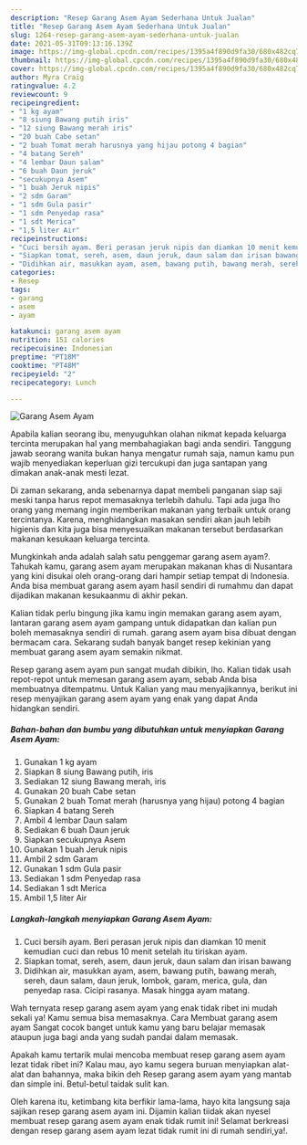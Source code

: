 ```yaml
---
description: "Resep Garang Asem Ayam Sederhana Untuk Jualan"
title: "Resep Garang Asem Ayam Sederhana Untuk Jualan"
slug: 1264-resep-garang-asem-ayam-sederhana-untuk-jualan
date: 2021-05-31T09:13:16.139Z
image: https://img-global.cpcdn.com/recipes/1395a4f890d9fa30/680x482cq70/garang-asem-ayam-foto-resep-utama.jpg
thumbnail: https://img-global.cpcdn.com/recipes/1395a4f890d9fa30/680x482cq70/garang-asem-ayam-foto-resep-utama.jpg
cover: https://img-global.cpcdn.com/recipes/1395a4f890d9fa30/680x482cq70/garang-asem-ayam-foto-resep-utama.jpg
author: Myra Craig
ratingvalue: 4.2
reviewcount: 9
recipeingredient:
- "1 kg ayam"
- "8 siung Bawang putih iris"
- "12 siung Bawang merah iris"
- "20 buah Cabe setan"
- "2 buah Tomat merah harusnya yang hijau potong 4 bagian"
- "4 batang Sereh"
- "4 lembar Daun salam"
- "6 buah Daun jeruk"
- "secukupnya Asem"
- "1 buah Jeruk nipis"
- "2 sdm Garam"
- "1 sdm Gula pasir"
- "1 sdm Penyedap rasa"
- "1 sdt Merica"
- "1,5 liter Air"
recipeinstructions:
- "Cuci bersih ayam. Beri perasan jeruk nipis dan diamkan 10 menit kemudian cuci dan rebus 10 menit setelah itu tiriskan ayam."
- "Siapkan tomat, sereh, asem, daun jeruk, daun salam dan irisan bawang"
- "Didihkan air, masukkan ayam, asem, bawang putih, bawang merah, sereh, daun salam, daun jeruk, lombok, garam, merica, gula, dan penyedap rasa. Cicipi rasanya. Masak hingga ayam matang."
categories:
- Resep
tags:
- garang
- asem
- ayam

katakunci: garang asem ayam 
nutrition: 151 calories
recipecuisine: Indonesian
preptime: "PT18M"
cooktime: "PT48M"
recipeyield: "2"
recipecategory: Lunch

---
```



![Garang Asem Ayam](https://img-global.cpcdn.com/recipes/1395a4f890d9fa30/680x482cq70/garang-asem-ayam-foto-resep-utama.jpg)

Apabila kalian seorang ibu, menyuguhkan olahan nikmat kepada keluarga tercinta merupakan hal yang membahagiakan bagi anda sendiri. Tanggung jawab seorang  wanita bukan hanya mengatur rumah saja, namun kamu pun wajib menyediakan keperluan gizi tercukupi dan juga santapan yang dimakan anak-anak mesti lezat.

Di zaman  sekarang, anda sebenarnya dapat membeli panganan siap saji meski tanpa harus repot memasaknya terlebih dahulu. Tapi ada juga lho orang yang memang ingin memberikan makanan yang terbaik untuk orang tercintanya. Karena, menghidangkan masakan sendiri akan jauh lebih higienis dan kita juga bisa menyesuaikan makanan tersebut berdasarkan makanan kesukaan keluarga tercinta. 



Mungkinkah anda adalah salah satu penggemar garang asem ayam?. Tahukah kamu, garang asem ayam merupakan makanan khas di Nusantara yang kini disukai oleh orang-orang dari hampir setiap tempat di Indonesia. Anda bisa membuat garang asem ayam hasil sendiri di rumahmu dan dapat dijadikan makanan kesukaanmu di akhir pekan.

Kalian tidak perlu bingung jika kamu ingin memakan garang asem ayam, lantaran garang asem ayam gampang untuk didapatkan dan kalian pun boleh memasaknya sendiri di rumah. garang asem ayam bisa dibuat dengan bermacam cara. Sekarang sudah banyak banget resep kekinian yang membuat garang asem ayam semakin nikmat.

Resep garang asem ayam pun sangat mudah dibikin, lho. Kalian tidak usah repot-repot untuk memesan garang asem ayam, sebab Anda bisa membuatnya ditempatmu. Untuk Kalian yang mau menyajikannya, berikut ini resep menyajikan garang asem ayam yang enak yang dapat Anda hidangkan sendiri.

<!--inarticleads1-->

##### Bahan-bahan dan bumbu yang dibutuhkan untuk menyiapkan Garang Asem Ayam:

1. Gunakan 1 kg ayam
1. Siapkan 8 siung Bawang putih, iris
1. Sediakan 12 siung Bawang merah, iris
1. Gunakan 20 buah Cabe setan
1. Gunakan 2 buah Tomat merah (harusnya yang hijau) potong 4 bagian
1. Siapkan 4 batang Sereh
1. Ambil 4 lembar Daun salam
1. Sediakan 6 buah Daun jeruk
1. Siapkan secukupnya Asem
1. Gunakan 1 buah Jeruk nipis
1. Ambil 2 sdm Garam
1. Gunakan 1 sdm Gula pasir
1. Sediakan 1 sdm Penyedap rasa
1. Sediakan 1 sdt Merica
1. Ambil 1,5 liter Air




<!--inarticleads2-->

##### Langkah-langkah menyiapkan Garang Asem Ayam:

1. Cuci bersih ayam. Beri perasan jeruk nipis dan diamkan 10 menit kemudian cuci dan rebus 10 menit setelah itu tiriskan ayam.
1. Siapkan tomat, sereh, asem, daun jeruk, daun salam dan irisan bawang
1. Didihkan air, masukkan ayam, asem, bawang putih, bawang merah, sereh, daun salam, daun jeruk, lombok, garam, merica, gula, dan penyedap rasa. Cicipi rasanya. Masak hingga ayam matang.




Wah ternyata resep garang asem ayam yang enak tidak ribet ini mudah sekali ya! Kamu semua bisa memasaknya. Cara Membuat garang asem ayam Sangat cocok banget untuk kamu yang baru belajar memasak ataupun juga bagi anda yang sudah pandai dalam memasak.

Apakah kamu tertarik mulai mencoba membuat resep garang asem ayam lezat tidak ribet ini? Kalau mau, ayo kamu segera buruan menyiapkan alat-alat dan bahannya, maka bikin deh Resep garang asem ayam yang mantab dan simple ini. Betul-betul taidak sulit kan. 

Oleh karena itu, ketimbang kita berfikir lama-lama, hayo kita langsung saja sajikan resep garang asem ayam ini. Dijamin kalian tiidak akan nyesel membuat resep garang asem ayam enak tidak rumit ini! Selamat berkreasi dengan resep garang asem ayam lezat tidak rumit ini di rumah sendiri,ya!.

